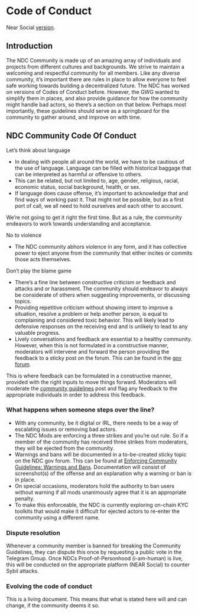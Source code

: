 # Code of Conduct

Near Social [version](https://near.org/neardigitalcollective.near/widget/NDCDocs_OneArticle?articleId=CommunityGuidelines&blockHeight=91522833&lastEditor=neardigitalcollective.near
).

## Introduction

The NDC Community is made up of an amazing array of individuals and projects from different cultures and backgrounds. We strive to maintain a welcoming and respectful community for all members.
Like any diverse community, it’s important there are rules in place to allow everyone to feel safe working towards building a decentralized future.
The NDC has worked on versions of Codes of Conduct before. However, the GWG wanted to simplify them in places, and also provide guidance for how the community might handle bad actors, so there’s a section on that below.
Perhaps most importantly, these guidelines should serve as a springboard for the community to gather around, and improve on with time.

## NDC Community Code Of Conduct

Let’s think about language

- In dealing with people all around the world, we have to be cautious of the use of language. Language can be filled with historical baggage that can be interpreted as harmful or offensive to others.
- This can be related, but not limited to, age, gender, religious, racial, economic status, social background, health, or sex.
- If language does cause offense, it’s important to acknowledge that and find ways of working past it. That might not be possible, but as a first port of call, we all need to hold ourselves and each other to account.

We’re not going to get it right the first time. But as a rule, the community endeavors to work towards understanding and acceptance.

No to violence

- The NDC community abhors violence in any form, and it has collective power to eject anyone from the community that either incites or commits those acts themselves.

Don’t play the blame game

- There’s a fine line between constructive criticism or feedback and attacks and or harassment. The community should endeavor to always be considerate of others when suggesting improvements, or discussing topics.
- Providing repetitive criticism without showing intent to improve a situation, resolve a problem or help another person, is equal to complaining and considered toxic behavior. This will likely lead to defensive responses on the receiving end and is unlikely to lead to any valuable progress.
- Lively conversations and feedback are essential to a healthy community. However, when this is not formulated in a constructive manner, moderators will intervene and forward the person providing the feedback to a sticky post on the forum. This can be found in the [gov forum](https://gov.near.org/t/gwg-ndc-constructive-feedback/33545).

This is where feedback can be formulated in a constructive manner, provided with the right inputs to move things forward. Moderators will moderate the [community guidelines](https://gov.near.org/t/community-guidelines-march-2023/33544) post and flag any feedback to the appropriate individuals in order to address this feedback.

### What happens when someone steps over the line?

- With any community, be it digital or IRL, there needs to be a way of escalating issues or removing bad actors.
- The NDC Mods are enforcing a three strikes and you’re out rule. So if a member of the community has received three strikes from moderators, they will be ejected from the community.
- Warnings and bans will be documented in a to-be-created sticky topic on the NDC gov forum. This can be found at [Enforcing Community Guidelines: Warnings and Bans](https://gov.near.org/t/enforcing-community-guidelines-warnings-and-bans/33546). Documentation will consist of screenshot(s) of the offense and an explanation why a warning or ban is in place.
- On special occasions, moderators hold the authority to ban users without warning if all mods unanimously agree that it is an appropriate penalty.
- To make this enforceable, the NDC is currently exploring on-chain KYC toolkits that would make it difficult for ejected actors to re-enter the community using a different name.

### Dispute resolution

Whenever a community member is banned for breaking the Community Guidelines, they can dispute this once by requesting a public vote in the Telegram Group. Once NDCs Proof-of-Personhood (i-am-human) is live, this will be conducted on the appropriate platform (NEAR Social) to counter Sybil attacks.

### Evolving the code of conduct

This is a living document. This means that what is stated here will and can change, if the community deems it so.
